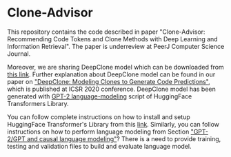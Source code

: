 # Clone-Advisor

This repository contains the code described in paper "Clone-Advisor: Recommending Code Tokens and Clone Methods with Deep Learning and Information Retrieval". The paper is underreview at PeerJ Computer Science Journal. 

Moreover, we are sharing DeepClone model which can be downloaded from <a href="https://www.dropbox.com/sh/r152xqs5rdsvvq1/AABsMH-iCbgpSjE3Vy9d3zVWa?dl=0">this link</a>. Further explanation about DeepClone model can be found in our paper on  <a href="https://link.springer.com/chapter/10.1007/978-3-030-64694-3_9">"DeepClone: Modeling Clones to Generate Code Predictions"</a>, which is published at ICSR 2020 conference. DeepClone model has been generated with <a href="https://github.com/huggingface/transformers/tree/master/examples/pytorch/language-modeling">GPT-2 language-modeling</a> script of HuggingFace Transformers Library. 

You can follow complete instructions on how to install and setup HuggingFace Transformer's Library from this <a href="https://github.com/huggingface/transformers">link</a>. Similarly, you can follow instructions on how to perform language modeling from Section <a href="https://github.com/huggingface/transformers/tree/master/examples/pytorch/language-modeling">"GPT-2/GPT and causal language modeling"</a>? There is a need to provide training, testing and validation files to build and evaluate language model.



 








